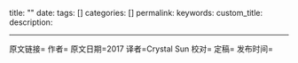title: ""
date: 
tags: []
categories: []
permalink: 
keywords: 
custom_title: 
description: 

------

原文链接=
作者=
原文日期=2017
译者=Crystal Sun
校对=
定稿=
发布时间=

<!--此处开始正文-->
